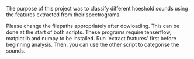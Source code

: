 The purpose of this project was to classify different hoeshold sounds using the features extracted from their spectrograms.

Please change the filepaths appropriately after dowloading. This can be done at the start of both scripts.
These programs require tenserflow, matplotlib and numpy to be installed.
Run 'extract features' first before beginning analysis. Then, you can use the other script to categorise the sounds.
